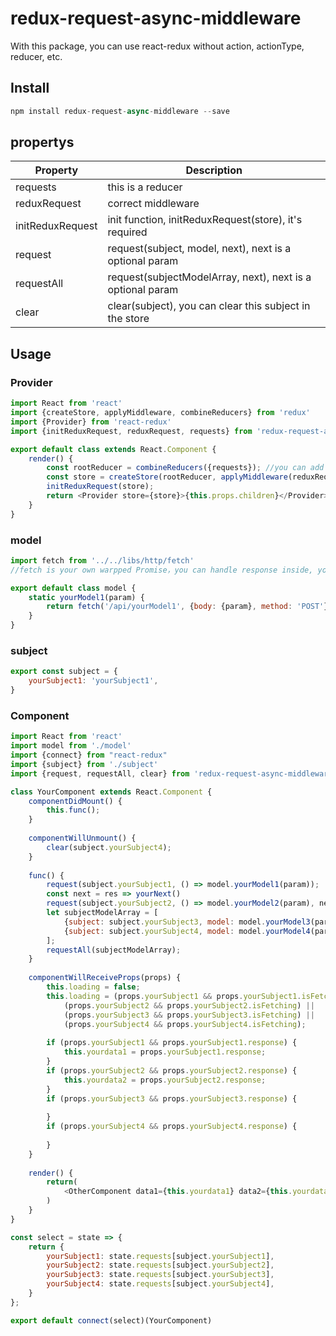 # redux-request-async-middleware
With this package, you can use react-redux without action, actionType, reducer, etc.

## Install
```javascript
npm install redux-request-async-middleware --save
```
## propertys
| Property | Description |
| -------- | ----------- |
| requests | this is a reducer |
| reduxRequest | correct middleware |
| initReduxRequest | init function, initReduxRequest(store), it's required |
| request | request(subject, model, next), next is a optional param |
| requestAll | request(subjectModelArray, next), next is a optional param |
| clear | clear(subject), you can clear this subject in the store |
## Usage
### Provider
```javascript
import React from 'react'
import {createStore, applyMiddleware, combineReducers} from 'redux'
import {Provider} from 'react-redux'
import {initReduxRequest, reduxRequest, requests} from 'redux-request-async-middleware'

export default class extends React.Component {
    render() {
        const rootReducer = combineReducers({requests}); //you can add other reducers
        const store = createStore(rootReducer, applyMiddleware(reduxRequest));
        initReduxRequest(store);
        return <Provider store={store}>{this.props.children}</Provider>
    }
}
```
### model
```javascript
import fetch from '../../libs/http/fetch'
//fetch is your own warpped Promise，you can handle response inside, you can also ues xhr, but it must be a Promise

export default class model {
    static yourModel1(param) {
        return fetch('/api/yourModel1', {body: {param}, method: 'POST'});
    }
}
```
### subject
```javascript
export const subject = {
    yourSubject1: 'yourSubject1',
}
```
### Component
```javascript
import React from 'react'
import model from './model'
import {connect} from "react-redux"
import {subject} from './subject'
import {request, requestAll, clear} from 'redux-request-async-middleware'

class YourComponent extends React.Component {
    componentDidMount() {
        this.func();
    }
    
    componentWillUnmount() {
        clear(subject.yourSubject4);
    }
    
    func() {
        request(subject.yourSubject1, () => model.yourModel1(param));
        const next = res => yourNext()
        request(subject.yourSubject2, () => model.yourModel2(param), next);
        let subjectModelArray = [
            {subject: subject.yourSubject3, model: model.yourModel3(param)},
            {subject: subject.yourSubject4, model: model.yourModel4(param)},
        ];
        requestAll(subjectModelArray);
    }
    
    componentWillReceiveProps(props) {
        this.loading = false;
        this.loading = (props.yourSubject1 && props.yourSubject1.isFetching) ||
            (props.yourSubject2 && props.yourSubject2.isFetching) ||
            (props.yourSubject3 && props.yourSubject3.isFetching) ||
            (props.yourSubject4 && props.yourSubject4.isFetching);
            
        if (props.yourSubject1 && props.yourSubject1.response) {
            this.yourdata1 = props.yourSubject1.response;
        }
        if (props.yourSubject2 && props.yourSubject2.response) {
            this.yourdata2 = props.yourSubject2.response;
        }
        if (props.yourSubject3 && props.yourSubject3.response) {
            
        }
        if (props.yourSubject4 && props.yourSubject4.response) {
            
        }
    }
    
    render() {
        return(
            <OtherComponent data1={this.yourdata1} data2={this.yourdata2} loading={this.loading} />
        )
    }
}

const select = state => {
    return {
        yourSubject1: state.requests[subject.yourSubject1],
        yourSubject2: state.requests[subject.yourSubject2],
        yourSubject3: state.requests[subject.yourSubject3],
        yourSubject4: state.requests[subject.yourSubject4],
    }
};

export default connect(select)(YourComponent)
```